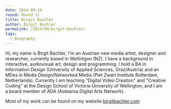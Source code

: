 ```yaml
---
date: 2014-09-16
round: Round 11
title: Birgit Bachler
author: Birgit Bachler
permalink: /2014/09/birgit-bachler/
tags:
  - Biography
---
```

Hi, my name is Birgit Bachler, I'm an Austrian new media artist, designer and researcher, currently based in Wellintgon (NZ). I have a background in interactive, audiovisual art, design and programming. I hold a BA in Information Design (University of Applied Sciences, Graz/Austria) and an MDes in Media Design/Networked Media (Piet Zwart Institute Rotterdam, Netherlands). Currently I am teaching "Digital Video Creation" and "Creative Coding" at the Design School of Victoria University of Wellington, and I am a board member of ADA (Aotearoa Digital Arts Network).

Most of my work can be found on my website <a href="http://www.birgitbachler.com" target="blank">birgitbachler.com</a>
